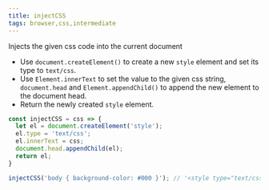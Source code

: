 ```yaml
---
title: injectCSS
tags: browser,css,intermediate
---
```


Injects the given css code into the current document

- Use `document.createElement()` to create a new `style` element and set its type to `text/css`.
- Use `Element.innerText` to set the value to the given css string, `document.head` and `Element.appendChild()` to append the new element to the document head.
- Return the newly created `style` element.

```js
const injectCSS = css => {
  let el = document.createElement('style');
  el.type = 'text/css';
  el.innerText = css;
  document.head.appendChild(el);
  return el;
}
```

```js
injectCSS('body { background-color: #000 }'); // '<style type="text/css">body { background-color: #000 }</style>'
```
